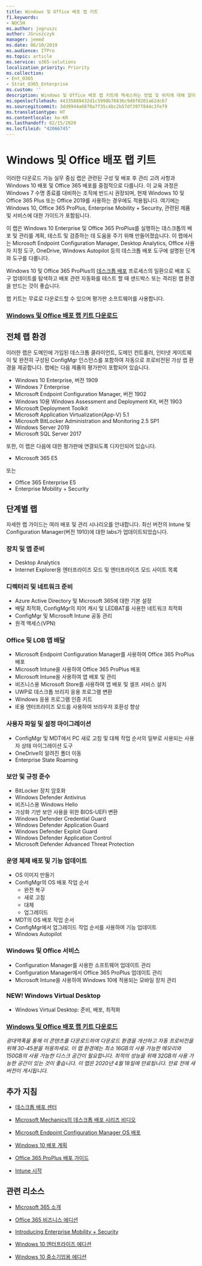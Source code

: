 ```yaml
---
title: Windows 및 Office 배포 랩 키트
f1.keywords:
- NOCSH
ms.author: jogruszc
author: JGruszczyk
manager: jemed
ms.date: 06/10/2019
ms.audience: ITPro
ms.topic: article
ms.service: o365-solutions
localization_priority: Priority
ms.collection:
- Ent_O365
- Strat_O365_Enterprise
ms.custom: ''
description: Windows 및 Office 배포 랩 키트에 액세스하는 방법 및 위치에 대해 알아보세요.
ms.openlocfilehash: 44335889432d1c5998b76836c9d8f0201a62dc67
ms.sourcegitcommit: 3dd9944a6070a7f35c4bc2b57df397f844c3fe79
ms.translationtype: HT
ms.contentlocale: ko-KR
ms.lasthandoff: 02/15/2020
ms.locfileid: "42066745"
---
```

# <a name="windows-and-office-deployment-lab-kit"></a>Windows 및 Office 배포 랩 키트

이러한 다운로드 가능 실무 중심 랩은 관련된 구성 및 배포 후 관리 고려 사항과 Windows 10 배포 및 Office 365 배포를 중점적으로 다룹니다. 이 교육 과정은 Windows 7 수명 종료를 대비하는 조직에 반드시 권장되며, 현재 Windows 10 및 Office 365 Plus 또는 Office 2019를 사용하는 경우에도 적용됩니다. 여기에는 Windows 10, Office 365 ProPlus, Enterprise Mobility + Security, 관련된 제품 및 서비스에 대한 가이드가 포함됩니다.

이 랩은 Windows 10 Enterprise 및 Office 365 ProPlus를 실행하는 데스크톱의 배포 및 관리를 계획, 테스트 및 검증하는 데 도움을 주기 위해 만들어졌습니다. 이 랩에서는 Microsoft Endpoint Configuration Manager, Desktop Analytics, Office 사용자 지정 도구, OneDrive, Windows Autopilot 등의 데스크톱 배포 도구에 설명된 단계와 도구를 다룹니다.

Windows 10 및 Office 365 ProPlus의 [데스크톱 배포](https://www.aka.ms/howtoshift) 프로세스의 일환으로 배포 도구 업데이트를 탐색하고 배포 관련 자동화를 테스트 할 때 샌드박스 또는 격리된 랩 환경을 만드는 것이 좋습니다.

랩 키트는 무료로 다운로드할 수 있으며 평가판 소프트웨어를 사용합니다.

### <a name="download-the-windows-and-office-deployment-lab-kithttpswwwmicrosoftcomevalcenterevaluate-lab-kit"></a>[**Windows 및 Office 배포 랩 키트 다운로드**](https://www.microsoft.com/evalcenter/evaluate-lab-kit)

## <a name="a-complete-lab-environment"></a>**전체 랩 환경**

이러한 랩은 도메인에 가입된 데스크톱 클라이언트, 도메인 컨트롤러, 인터넷 게이트웨이 및 완전히 구성된 ConfigMgr 인스턴스를 포함하여 자동으로 프로비전된 가상 랩 환경을 제공합니다. 랩에는 다음 제품의 평가판이 포함되어 있습니다.

  - Windows 10 Enterprise, 버전 1909
  - Windows 7 Enterprise
  - Microsoft Endpoint Configuration Manager, 버전 1902
  - Windows 10용 Windows Assessment and Deployment Kit, 버전 1903
  - Microsoft Deployment Toolkit
  - Microsoft Application Virtualization(App-V) 5.1
  - Microsoft BitLocker Administration and Monitoring 2.5 SP1
  - Windows Server 2019
  - Microsoft SQL Server 2017

또한, 이 랩은 다음에 대한 평가판에 연결되도록 디자인되어 있습니다. 

  - Microsoft 365 E5

또는
  - Office 365 Enterprise E5
  - Enterprise Mobility + Security

## <a name="step-by-step-labs"></a>**단계별 랩**

자세한 랩 가이드는 여러 배포 및 관리 시나리오를 안내합니다. 최신 버전의 Intune 및 Configuration Manager(버전 1910)에 대한 labs가 업데이트되었습니다.  

### <a name="device-and-app-readiness"></a>**장치 및 앱 준비**

  - Desktop Analytics
  - Internet Explorer용 엔터프라이즈 모드 및 엔터프라이즈 모드 사이트 목록

### <a name="directory-and-network-readiness"></a>**디렉터리 및 네트워크 준비**

  - Azure Active Directory 및 Microsoft 365에 대한 기본 설정
  - 배달 최적화, ConfigMgr의 피어 캐시 및 LEDBAT를 사용한 네트워크 최적화
  - ConfigMgr 및 Microsoft Intune 공동 관리
  - 원격 액세스(VPN)

### <a name="office-and-lob-app-delivery"></a>**Office 및 LOB 앱 배달**

  - Microsoft Endpoint Configuration Manager를 사용하여 Office 365 ProPlus 배포
  - Microsoft Intune을 사용하여 Office 365 ProPlus 배포
  - Microsoft Intune을 사용하여 앱 배포 및 관리
  - 비즈니스용 Microsoft Store를 사용하여 앱 배포 및 셀프 서비스 설치
  - UWP로 데스크톱 브리지 응용 프로그램 변환
  - Windows 응용 프로그램 인증 키트
  - IE용 엔터프라이즈 모드를 사용하여 브라우저 호환성 향상

### <a name="user-file-and-settings-migration"></a>**사용자 파일 및 설정 마이그레이션**

  - ConfigMgr 및 MDT에서 PC 새로 고침 및 대체 작업 순서의 일부로 사용되는 사용자 상태 마이그레이션 도구
  - OneDrive의 알려진 폴더 이동
  - Enterprise State Roaming

### <a name="security-and-compliance"></a>**보안 및 규정 준수**

  - BitLocker 장치 암호화
  - Windows Defender Antivirus
  - 비즈니스용 Windows Hello
  - 가상화 기반 보안 사용을 위한 BIOS-UEFI 변환
  - Windows Defender Credential Guard
  - Windows Defender Application Guard
  - Windows Defender Exploit Guard
  - Windows Defender Application Control
  - Microsoft Defender Advanced Threat Protection

### <a name="os-deployment-and-feature-updates"></a>**운영 체제 배포 및 기능 업데이트**

  - OS 이미지 만들기
  - ConfigMgr의 OS 배포 작업 순서
      - 완전 복구
      - 새로 고침
      - 대체
      - 업그레이드
  - MDT의 OS 배포 작업 순서
  - ConfigMgr에서 업그레이드 작업 순서를 사용하여 기능 업데이트
  - Windows Autopilot

### <a name="windows-and-office-servicing"></a>**Windows 및 Office 서비스**

  - Configuration Manager를 사용한 소프트웨어 업데이트 관리
  - Configuration Manager에서 Office 365 ProPlus 업데이트 관리
  - Microsoft Intune을 사용하여 Windows 10에 적용되는 모바일 장치 관리

### <a name="new-windows-virtual-desktop"></a>**NEW! Windows Virtual Desktop**
  - Windows Virtual Desktop: 준비, 배포, 최적화 

### <a name="download-the-windows-and-office-deployment-lab-kithttpswwwmicrosoftcomevalcenterevaluate-lab-kit"></a>[**Windows 및 Office 배포 랩 키트 다운로드**](https://www.microsoft.com/evalcenter/evaluate-lab-kit)

*광대역폭을 통해 이 콘텐츠를 다운로드하여 다운로드 환경을 개선하고 자동 프로비전을 위해 30-45분을 허용하세요. 이 랩 환경에는 최소 16GB의 사용 가능한 메모리와 150GB의 사용 가능한 디스크 공간이 필요합니다. 최적의 성능을 위해 32GB의 사용 가능한 공간이 있는 것이 좋습니다. 이 랩은 2020년 4월 18일에 만료됩니다. 만료 전에 새 버전이 게시됩니다.*

## <a name="additional-guidance"></a>**추가 지침**

  - [데스크톱 배포 센터](https://www.aka.ms/howtoshift)

  - [Microsoft Mechanics의 데스크톱 배포 시리즈 비디오](https://www.aka.ms/watchhowtoshift)

  - [Microsoft Endpoint Configuration Manager OS 배포](https://docs.microsoft.com/configmgr/osd/understand/introduction-to-operating-system-deployment)

  - [<span class="underline">Windows 10 배포 계획</span>](https://docs.microsoft.com/windows/deployment/planning/index)

  - [<span class="underline">Office 365 ProPlus 배포 가이드</span>](https://docs.microsoft.com/deployoffice/deployment-guide-for-office-365-proplus)

  - [<span class="underline">Intune 시작</span>](https://docs.microsoft.com/intune/get-started-evaluation)

## <a name="related-resources"></a>**관련 리소스**

  - [<span class="underline">Microsoft 365 소개</span>](https://www.microsoft.com/microsoft-365/default.aspx)

  - [<span class="underline">Office 365 비즈니스 에디션</span>](https://products.office.com/business/office)

  - [<span class="underline">Introducing Enterprise Mobility + Security</span>](https://www.microsoft.com/cloud-platform/enterprise-mobility-security)

  - [<span class="underline">Windows 10 엔터프라이즈 에디션</span>](https://www.microsoft.com/WindowsForBusiness/windows-for-enterprise)

  - [<span class="underline">Windows 10 중소기업용 에디션</span>](https://www.microsoft.com/WindowsForBusiness/windows-for-small-business)
